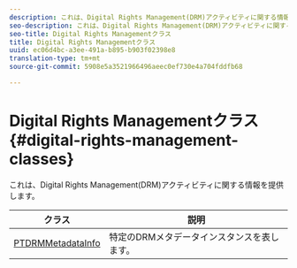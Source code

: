 ```yaml
---
description: これは、Digital Rights Management(DRM)アクティビティに関する情報を提供します。
seo-description: これは、Digital Rights Management(DRM)アクティビティに関する情報を提供します。
seo-title: Digital Rights Managementクラス
title: Digital Rights Managementクラス
uuid: ec06d4bc-a3ee-491a-b895-b903f02398e8
translation-type: tm+mt
source-git-commit: 5908e5a3521966496aeec0ef730e4a704fddfb68

---
```



# Digital Rights Managementクラス{#digital-rights-management-classes}

これは、Digital Rights Management(DRM)アクティビティに関する情報を提供します。

| **クラス** | **説明** |
|---|---|
| [PTDRMMetadataInfo](https://help.adobe.com/en_US/primetime/api/psdk/appledoc/Classes/PTDRMMetadataInfo.html) | 特定のDRMメタデータインスタンスを表します。 |